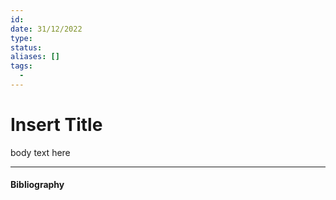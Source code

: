 ```yaml
---
id: 
date: 31/12/2022
type: 
status: 
aliases: []
tags:
  - 
---
```


# Insert Title

body text here

---

#### Bibliography

[^1]: from [prs]
[^2]: code idea from [prs]

[prs]: [amygdallion](https://amygdallion.com)